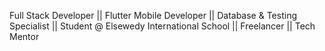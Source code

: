 Full Stack Developer || Flutter Mobile Developer || Database & Testing Specialist || Student @ Elsewedy International School || Freelancer || Tech Mentor

<!---
moreda226/moreda226 is a ✨ special ✨ repository because its `README.md` (this file) appears on your GitHub profile.
You can click the Preview link to take a look at your changes.
--->
